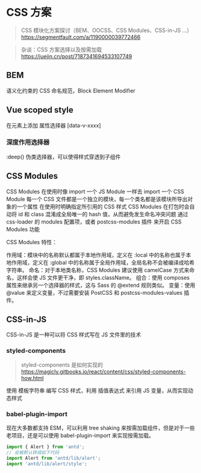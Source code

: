 # CSS 方案
>
> CSS 模块化方案探讨（BEM、OOCSS、CSS Modules、CSS-in-JS ...）
> <https://segmentfault.com/a/1190000039772466>

> 杂谈：CSS 方案选择以及按需加载
> <https://juejin.cn/post/7187341694533107749>

## BEM

语义化约束的 CSS 命名规范，Block Element Modifier

## Vue scoped style

在元素上添加 属性选择器 [data-v-xxxx]

### 深度作用选择器

:deep() 伪类选择器，可以使得样式穿透到子组件

## CSS Modules

CSS Modules 在使用时像 import 一个 JS Module 一样去 import 一个 CSS Module
每一个 CSS 文件都是一个独立的模块，每一个类名都是该模块所导出对象的一个属性
在使用时明确指定所引用的 CSS 样式
CSS Modules 在打包时会自动将 id 和 class 混淆成全局唯一的 hash 值，从而避免发生命名冲突问题
通过 css-loader 的 modules 配置项，或者 postcss-modules 插件 来开启 CSS Modules 功能

CSS Modules 特性：

作用域：模块中的名称默认都属于本地作用域，定义在 :local 中的名称也属于本地作用域，定义在 :global 中的名称属于全局作用域，全局名称不会被编译成哈希字符串。
命名：对于本地类名称，CSS Modules 建议使用 camelCase 方式来命名，这样会使 JS 文件更干净，即 styles.className。
组合：使用 composes 属性来继承另一个选择器的样式，这与 Sass 的 @extend 规则类似。
变量：使用 @value 来定义变量，不过需要安装 PostCSS 和 postcss-modules-values 插件。

## CSS-in-JS

CSS-in-JS 是一种可以将 CSS 样式写在 JS 文件里的技术

### styled-components
>
> styled-components 是如何实现的
> <https://magicly.gitbooks.io/react/content/css/styled-components-how.html>

使用 模板字符串 编写 CSS 样式，利用 插值表达式 来引用 JS 变量，从而实现动态样式

### babel-plugin-import

现在大多数都支持 ESM，可以利用 tree shaking 来按需加载组件，但是对于一些老项目，还是可以使用 babel-plugin-import 来实现按需加载。

```js
import { Alert } from 'antd';
// 会被默认转成如下代码
import Alert from 'antd/lib/alert';
import 'antd/lib/alert/style';
```
